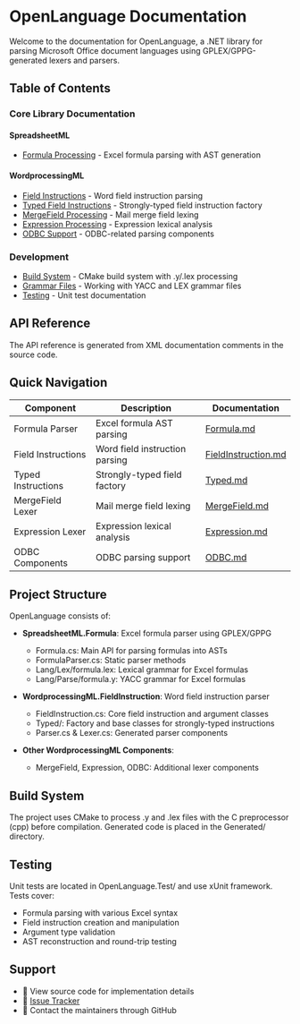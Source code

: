 # OpenLanguage Documentation

Welcome to the documentation for OpenLanguage, a .NET library for parsing Microsoft Office document languages using GPLEX/GPPG-generated lexers and parsers.

## Table of Contents

### Core Library Documentation

#### SpreadsheetML

- [Formula Processing](./OpenLanguage/SpreadsheetML/Formula/Formula.md) - Excel formula parsing with AST generation

#### WordprocessingML

- [Field Instructions](./OpenLanguage/WordprocessingML/FieldInstruction/FieldInstruction.md) - Word field instruction parsing
- [Typed Field Instructions](./OpenLanguage/WordprocessingML/FieldInstruction/Typed.md) - Strongly-typed field instruction factory
- [MergeField Processing](./OpenLanguage/WordprocessingML/MergeField/MergeField.md) - Mail merge field lexing
- [Expression Processing](./OpenLanguage/WordprocessingML/Expression/Expression.md) - Expression lexical analysis
- [ODBC Support](./OpenLanguage/WordprocessingML/ODBC/ODBC.md) - ODBC-related parsing components

### Development

- [Build System](./advanced/build-system.md) - CMake build system with .y/.lex processing
- [Grammar Files](./advanced/grammar-files.md) - Working with YACC and LEX grammar files
- [Testing](./advanced/testing.md) - Unit test documentation

## API Reference

The API reference is generated from XML documentation comments in the source code.

## Quick Navigation

| Component          | Description                    | Documentation                                                                               |
| ------------------ | ------------------------------ | ------------------------------------------------------------------------------------------- |
| Formula Parser     | Excel formula AST parsing      | [Formula.md](./OpenLanguage/SpreadsheetML/Formula/Formula.md)                               |
| Field Instructions | Word field instruction parsing | [FieldInstruction.md](./OpenLanguage/WordprocessingML/FieldInstruction/FieldInstruction.md) |
| Typed Instructions | Strongly-typed field factory   | [Typed.md](./OpenLanguage/WordprocessingML/FieldInstruction/Typed.md)                       |
| MergeField Lexer   | Mail merge field lexing        | [MergeField.md](./OpenLanguage/WordprocessingML/MergeField/MergeField.md)                   |
| Expression Lexer   | Expression lexical analysis    | [Expression.md](./OpenLanguage/WordprocessingML/Expression/Expression.md)                   |
| ODBC Components    | ODBC parsing support           | [ODBC.md](./OpenLanguage/WordprocessingML/ODBC/ODBC.md)                                     |

## Project Structure

OpenLanguage consists of:

- **SpreadsheetML.Formula**: Excel formula parser using GPLEX/GPPG
  - Formula.cs: Main API for parsing formulas into ASTs
  - FormulaParser.cs: Static parser methods
  - Lang/Lex/formula.lex: Lexical grammar for Excel formulas
  - Lang/Parse/formula.y: YACC grammar for Excel formulas
- **WordprocessingML.FieldInstruction**: Word field instruction parser

  - FieldInstruction.cs: Core field instruction and argument classes
  - Typed/: Factory and base classes for strongly-typed instructions
  - Parser.cs & Lexer.cs: Generated parser components

- **Other WordprocessingML Components**:
  - MergeField, Expression, ODBC: Additional lexer components

## Build System

The project uses CMake to process .y and .lex files with the C preprocessor (cpp) before compilation. Generated code is placed in the Generated/ directory.

## Testing

Unit tests are located in OpenLanguage.Test/ and use xUnit framework. Tests cover:

- Formula parsing with various Excel syntax
- Field instruction creation and manipulation
- Argument type validation
- AST reconstruction and round-trip testing

## Support

- 📖 View source code for implementation details
- 🐛 [Issue Tracker](https://github.com/amkillam/OpenLanguage/issues)
- 📧 Contact the maintainers through GitHub
